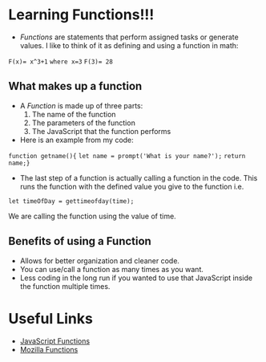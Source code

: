 # Learning Functions!!!

- *Functions* are statements that perform assigned tasks or generate values. I like to think of it as defining and using a function in math:

`F(x)= x^3+1`
`where x=3`
`F(3)= 28`

## What makes up a function

- A *Function* is made up of three parts:
    1. The name of the function
    2. The parameters of the function
    3. The JavaScript that the function performs
- Here is an example from my code:

`function getname(){`
    `let name = prompt('What is your name?');` 
    `return name;}`

- The last step of a function is actually calling a function in the code.
This runs the function with the defined value you give to the function i.e.

`let timeOfDay = gettimeofday(time);`

We are calling the function using the value of time.

## Benefits of using a Function

- Allows for better organization and cleaner code.
- You can use/call a function as many times as you want.
- Less coding in the long run if you wanted to use that JavaScript inside the function multiple times.

# Useful Links

- [JavaScript Functions](https://www.w3schools.com/js/js_functions.asp)
- [Mozilla Functions](https://developer.mozilla.org/en-US/docs/Web/JavaScript/Guide/Functions)